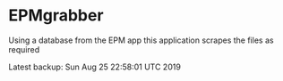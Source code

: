 # EPMgrabber
Using a database from the EPM app this application scrapes the files as required


Latest backup: Sun Aug 25 22:58:01 UTC 2019

